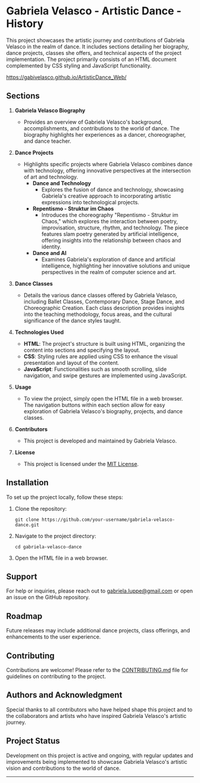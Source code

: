 # Gabriela Velasco - Artistic Dance - History

This project showcases the artistic journey and contributions of Gabriela Velasco in the realm of dance. It includes sections detailing her biography, dance projects, classes she offers, and technical aspects of the project implementation. The project primarily consists of an HTML document complemented by CSS styling and JavaScript functionality.

https://gabivelasco.github.io/ArtisticDance_Web/

## Sections

1. **Gabriela Velasco Biography**
    - Provides an overview of Gabriela Velasco's background, accomplishments, and contributions to the world of dance. The biography highlights her experiences as a dancer, choreographer, and dance teacher.

2. **Dance Projects**
    - Highlights specific projects where Gabriela Velasco combines dance with technology, offering innovative perspectives at the intersection of art and technology.
        - **Dance and Technology**
            - Explores the fusion of dance and technology, showcasing Gabriela's creative approach to incorporating artistic expressions into technological projects.
        - **Repentismo - Struktur im Chaos**
            - Introduces the choreography "Repentismo - Struktur im Chaos," which explores the interaction between poetry, improvisation, structure, rhythm, and technology. The piece features slam poetry generated by artificial intelligence, offering insights into the relationship between chaos and identity.
        - **Dance and AI**
            - Examines Gabriela's exploration of dance and artificial intelligence, highlighting her innovative solutions and unique perspectives in the realm of computer science and art.

3. **Dance Classes**
    - Details the various dance classes offered by Gabriela Velasco, including Ballet Classes, Contemporary Dance, Stage Dance, and Choreographic Creation. Each class description provides insights into the teaching methodology, focus areas, and the cultural significance of the dance styles taught.

4. **Technologies Used**
    - **HTML**: The project's structure is built using HTML, organizing the content into sections and specifying the layout.
    - **CSS**: Styling rules are applied using CSS to enhance the visual presentation and layout of the content.
    - **JavaScript**: Functionalities such as smooth scrolling, slide navigation, and swipe gestures are implemented using JavaScript.

5. **Usage**
    - To view the project, simply open the HTML file in a web browser. The navigation buttons within each section allow for easy exploration of Gabriela Velasco's biography, projects, and dance classes.

6. **Contributors**
    - This project is developed and maintained by Gabriela Velasco.

7. **License**
    - This project is licensed under the [MIT License](LICENSE).

## Installation

To set up the project locally, follow these steps:

1. Clone the repository:
   ```
   git clone https://github.com/your-username/gabriela-velasco-dance.git
   ```
2. Navigate to the project directory:
   ```
   cd gabriela-velasco-dance
   ```
3. Open the HTML file in a web browser.

## Support

For help or inquiries, please reach out to gabriela.luppe@gmail.com or open an issue on the GitHub repository.

## Roadmap

Future releases may include additional dance projects, class offerings, and enhancements to the user experience.

## Contributing

Contributions are welcome! Please refer to the [CONTRIBUTING.md](CONTRIBUTING.md) file for guidelines on contributing to the project.

## Authors and Acknowledgment

Special thanks to all contributors who have helped shape this project and to the collaborators and artists who have inspired Gabriela Velasco's artistic journey.

## Project Status

Development on this project is active and ongoing, with regular updates and improvements being implemented to showcase Gabriela Velasco's artistic vision and contributions to the world of dance.

---

